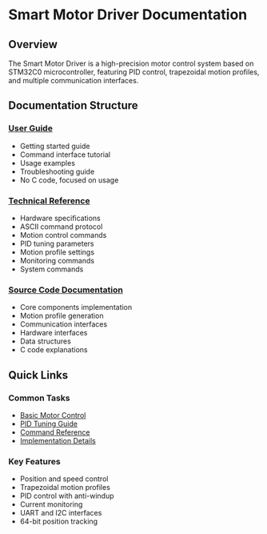 # Smart Motor Driver Documentation

## Overview
The Smart Motor Driver is a high-precision motor control system based on STM32C0 microcontroller, featuring PID control, trapezoidal motion profiles, and multiple communication interfaces.

## Documentation Structure

### [User Guide](USER_GUIDE.md)
- Getting started guide
- Command interface tutorial
- Usage examples
- Troubleshooting guide
- No C code, focused on usage

### [Technical Reference](REFERENCE.md)
- Hardware specifications
- ASCII command protocol
- Motion control commands
- PID tuning parameters
- Motion profile settings
- Monitoring commands
- System commands

### [Source Code Documentation](SOURCECODE.md)
- Core components implementation
- Motion profile generation
- Communication interfaces
- Hardware interfaces
- Data structures
- C code explanations

## Quick Links

### Common Tasks
- [Basic Motor Control](USER_GUIDE.md#basic-motor-control)
- [PID Tuning Guide](USER_GUIDE.md#pid-tuning)
- [Command Reference](REFERENCE.md#ascii-command-protocol)
- [Implementation Details](SOURCECODE.md#core-components)

### Key Features
- Position and speed control
- Trapezoidal motion profiles
- PID control with anti-windup
- Current monitoring
- UART and I2C interfaces
- 64-bit position tracking
